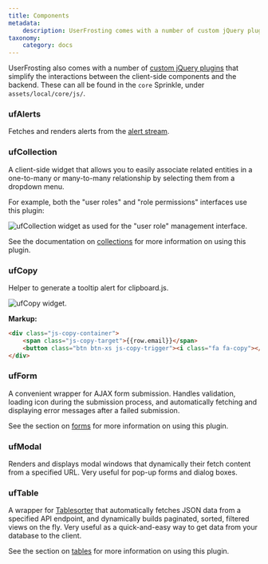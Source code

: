 ```yaml
---
title: Components
metadata:
    description: UserFrosting comes with a number of custom jQuery plugins that simplify the interactions between the client-side components and the backend.
taxonomy:
    category: docs
---
```


UserFrosting also comes with a number of [custom jQuery plugins](/client-side-code/components) that simplify the interactions between the client-side components and the backend.  These can all be found in the `core` Sprinkle, under `assets/local/core/js/`.

### ufAlerts

Fetches and renders alerts from the [alert stream](/routes-and-controllers/alert-stream).

### ufCollection

A client-side widget that allows you to easily associate related entities in a one-to-many or many-to-many relationship by selecting them from a dropdown menu.

For example, both the "user roles" and "role permissions" interfaces use this plugin:

![ufCollection widget as used for the "user role" management interface.](/images/uf-collection.png)

See the documentation on [collections](/client-side-code/components/collections) for more information on using this plugin.

### ufCopy

Helper to generate a tooltip alert for clipboard.js.

![ufCopy widget.](/images/uf-copy.png)

**Markup:**

```html
<div class="js-copy-container">
    <span class="js-copy-target">{{row.email}}</span>
    <button class="btn btn-xs js-copy-trigger"><i class="fa fa-copy"></i></button>
</div>
```

### ufForm

A convenient wrapper for AJAX form submission.  Handles validation, loading icon during the submission process, and automatically fetching and displaying error messages after a failed submission.

See the section on [forms](/client-side-code/components/forms) for more information on using this plugin.

### ufModal

Renders and displays modal windows that dynamically their fetch content from a specified URL.  Very useful for pop-up forms and dialog boxes.

### ufTable

A wrapper for [Tablesorter](https://mottie.github.io/tablesorter/docs/) that automatically fetches JSON data from a specified API endpoint, and dynamically builds paginated, sorted, filtered views on the fly.  Very useful as a quick-and-easy way to get data from your database to the client.

See the section on [tables](/client-side-code/components/tables) for more information on using this plugin.
